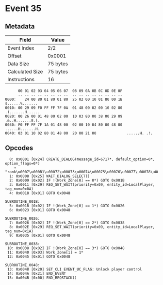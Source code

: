 # Event 35

## Metadata

| Field           | Value    |
|-----------------|----------|
| Event Index     | 2/2      |
| Offset          | 0x0001   |
| Data Size       | 75 bytes |
| Calculated Size | 75 bytes |
| Instructions    | 16       |

```
      00 01 02 03 04 05 06 07  08 09 0A 0B 0C 0D 0E 0F
      -- -- -- -- -- -- -- --  -- -- -- -- -- -- -- --
0000:    24 00 80 01 80 01 80  25 02 00 10 01 80 00 1B   $......%.......
0010: 00 29 09 F0 FF FF 7F 0A  01 48 00 02 00 10 02 80  .).......H......
0020: 00 26 00 01 48 00 02 00  10 03 80 00 38 00 29 09  .&..H.......8.).
0030: F0 FF FF 7F 1A 01 48 00  02 00 10 04 80 00 48 00  ......H.......H.
0040: 03 01 10 02 80 01 48 00  20 00 21 00              ......H. .!.    
```

## Opcodes

```
  0: 0x0001 [0x24] CREATE_DIALOG(message_id=6717*, default_option=0*, option_flags=0*)
    → "rank\u0007\u000B1\u00072\u00073\u00074\u00075\u00076\u00077\u00078\u00079\u000710\u007F1\u0000\u0007"
  1: 0x0008 [0x25] WAIT_DIALOG_SELECT()
  2: 0x0009 [0x02] IF !(Work_Zone[0] == 0*) GOTO 0x001B
  3: 0x0011 [0x29] REQ_SET_WAIT(priority=0x09, entity_id=LocalPlayer, tag_num=0x0A)
  4: 0x0018 [0x01] GOTO 0x0048

SUBROUTINE_001B:
  5: 0x001B [0x02] IF !(Work_Zone[0] == 1*) GOTO 0x0026
  6: 0x0023 [0x01] GOTO 0x0048

SUBROUTINE_0026:
  7: 0x0026 [0x02] IF !(Work_Zone[0] == 2*) GOTO 0x0038
  8: 0x002E [0x29] REQ_SET_WAIT(priority=0x09, entity_id=LocalPlayer, tag_num=0x1A)
  9: 0x0035 [0x01] GOTO 0x0048

SUBROUTINE_0038:
 10: 0x0038 [0x02] IF !(Work_Zone[0] == 3*) GOTO 0x0048
 11: 0x0040 [0x03] Work_Zone[1] = 1*
 12: 0x0045 [0x01] GOTO 0x0048

SUBROUTINE_0048:
 13: 0x0048 [0x20] SET_CLI_EVENT_UC_FLAG: Unlock player control
 14: 0x004A [0x21] END_EVENT
 15: 0x004B [0x00] END_REQSTACK()
```
